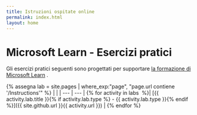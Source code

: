 ```yaml
---
title: Istruzioni ospitate online
permalink: index.html
layout: home
---
```


# Microsoft Learn - Esercizi pratici

Gli esercizi pratici seguenti sono progettati per supportare [la formazione di Microsoft Learn](https://docs.microsoft.com/training/) .

{% assegna lab = site.pages | where_exp:"page", "page.url contiene '/Instructions'" %}
| |
| --- | --- | 
{% for activity in labs  %}| [{{ activity.lab.title }}{% if activity.lab.type %} - {{ activity.lab.type }}{% endif %}]({{ site.github.url }}{{ activity.url }}) |
{% endfor %}
